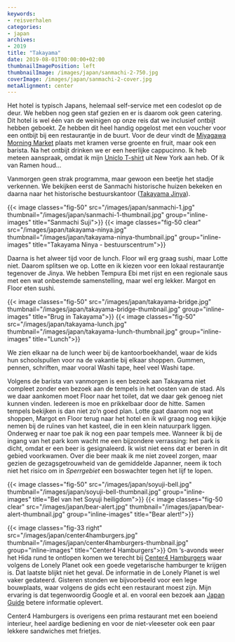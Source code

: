 ```yaml
---
keywords:
- reisverhalen
categories:
- japan
archives:
- 2019
title: "Takayama"
date: 2019-08-01T00:00:00+02:00
thumbnailImagePosition: left
thumbnailImage: /images/japan/sanmachi-2-750.jpg
coverImage: /images/japan/sanmachi-2-cover.jpg
metaAlignment: center
---
```

Het hotel is typisch Japans, helemaal self-service met een codeslot op de deur. We hebben nog geen staf gezien en er is daarom ook geen catering. Dit hotel is wel één van de weinigen op onze reis dat we inclusief ontbijt hebben geboekt. Ze hebben dit heel handig opgelost met een voucher voor een ontbijt bij een restaurantje in de buurt.
Voor de deur vindt de [Miyagawa Morning Market](https://maps.app.goo.gl/ZYhVczE9GW9cXi8o7) plaats met kramen verse groente en fruit, maar ook een barista. Na het ontbijt drinken we er een heerlijke cappucinno. Ik heb meteen aanspraak, omdat ik mijn [Uniclo T-shirt](/images/new-york/uniqlo.jpg) uit New York aan heb. Of ik van Ramen houd…

Vanmorgen geen strak programma, maar gewoon een beetje het stadje verkennen. We bekijken eerst de Sanmachi historische huizen bekeken en daarna naar het historische bestuurskantoor ([Takayama Jinya](https://www.pref.gifu.lg.jp/foreign-languages/English/tourism/takayama/)).

{{< image classes="fig-50" src="/images/japan/sanmachi-1.jpg" thumbnail="/images/japan/sanmachi-1-thumbnail.jpg" group="inline-images" title="Sanmachi Suji">}}
{{< image classes="fig-50 clear" src="/images/japan/takayama-ninya.jpg" thumbnail="/images/japan/takayama-ninya-thumbnail.jpg" group="inline-images" title="Takayama Ninya - bestuurscentrum">}}

Daarna is het alweer tijd voor de lunch. Floor wil erg graag sushi, maar Lotte niet. Daarom splitsen we op. Lotte en ik kiezen voor een lokaal restaurantje tegenover de Jinya. We hebben Tempura Ebi met rijst en een regionale saus met een wat onbestemde samenstelling, maar wel erg lekker. Margot en Floor eten sushi.

{{< image classes="fig-50" src="/images/japan/takayama-bridge.jpg" thumbnail="/images/japan/takayama-bridge-thumbnail.jpg" group="inline-images" title="Brug in Takayama">}}
{{< image classes="fig-50" src="/images/japan/takayama-lunch.jpg" thumbnail="/images/japan/takayama-lunch-thumbnail.jpg" group="inline-images" title="Lunch">}}

We zien elkaar na de lunch weer bij de kantoorboekhandel, waar de kids hun schoolspullen voor na de vakantie bij elkaar shoppen. Gummen, pennen, schriften, maar vooral Washi tape, heel veel Washi tape.

Volgens de barista van vanmorgen is een bezoek aan Takayama niet compleet zonder een bezoek aan de tempels in het oosten van de stad. Als we daar aankomen moet Floor naar het toilet, dat we daar gek genoeg niet kunnen vinden. Iedereen is moe en prikkelbaar door de hitte. Samen tempels bekijken is dan niet zo’n goed plan. Lotte gaat daarom nog wat shoppen, Margot en Floor terug naar het hotel en ik wil graag nog een kijkje nemen bij de ruïnes van het kasteel, die in een klein natuurpark liggen. Onderweg er naar toe pak ik nog een paar tempels mee. Wanneer ik bij de ingang van het park kom wacht me een bijzondere verrassing: het park is dicht, omdat er een beer is gesignaleerd. Ik wist niet eens dat er beren in dit gebied voorkwamen. Over die beer maak ik me niet zoveel zorgen, maar gezien de gezagsgetrouwheid van de gemiddelde Japanner, neem ik toch niet het risico om in _Sperrgebiet_ een boswachter tegen het lijf te lopen.

{{< image classes="fig-50" src="/images/japan/soyuji-bell.jpg" thumbnail="/images/japan/soyuji-bell-thumbnail.jpg" group="inline-images" title="Bel van het Soyuji heiligdom">}}
{{< image classes="fig-50 clear" src="/images/japan/bear-alert.jpg" thumbnail="/images/japan/bear-alert-thumbnail.jpg" group="inline-images" title="Bear alert!">}}

{{< image classes="fig-33 right" src="/images/japan/center4hamburgers.jpg" thumbnail="/images/japan/center4hamburgers-thumbnail.jpg" group="inline-images" title="Center4 Hamburgers">}}
Om ‘s-avonds weer het Hida rund te ontlopen komen we terecht bij [Center4 Hamburgers](http://tiger-center4.com/) waar volgens de Lonely Planet ook een goede vegetarische hamburger te krijgen is. Dat laatste blijkt niet het geval. De informatie in de Lonely Planet is wel vaker gedateerd. Gisteren stonden we bijvoorbeeld voor een lege bouwplaats, waar volgens de gids echt een restaurant moest zijn. Mijn ervaring is dat tegenwoordig Google et al. en vooral een bezoek aan [Japan Guide](https://www.japan-guide.com/) betere informatie oplevert.

Center4 Hamburgers is overigens een prima restaurant met een boeiend interieur, heel aardige bediening en voor de niet-vleeseter ook een paar lekkere sandwiches met frietjes.
